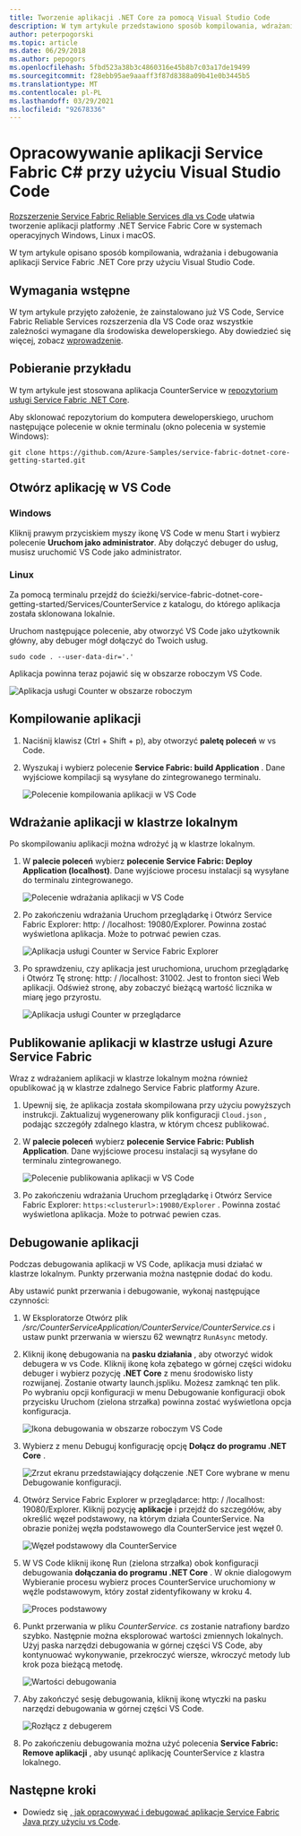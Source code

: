 ```yaml
---
title: Tworzenie aplikacji .NET Core za pomocą Visual Studio Code
description: W tym artykule przedstawiono sposób kompilowania, wdrażania i debugowania aplikacji .NET Core Service Fabric przy użyciu Visual Studio Code.
author: peterpogorski
ms.topic: article
ms.date: 06/29/2018
ms.author: pepogors
ms.openlocfilehash: 5fbd523a38b3c4860316e45b8b7c03a17de19499
ms.sourcegitcommit: f28ebb95ae9aaaff3f87d8388a09b41e0b3445b5
ms.translationtype: MT
ms.contentlocale: pl-PL
ms.lasthandoff: 03/29/2021
ms.locfileid: "92678336"
---
```

# <a name="develop-c-service-fabric-applications-with-visual-studio-code"></a>Opracowywanie aplikacji Service Fabric C# przy użyciu Visual Studio Code

[Rozszerzenie Service Fabric Reliable Services dla vs Code](https://marketplace.visualstudio.com/items?itemName=ms-azuretools.vscode-service-fabric-reliable-services) ułatwia tworzenie aplikacji platformy .NET Service Fabric Core w systemach operacyjnych Windows, Linux i macOS.

W tym artykule opisano sposób kompilowania, wdrażania i debugowania aplikacji Service Fabric .NET Core przy użyciu Visual Studio Code.

## <a name="prerequisites"></a>Wymagania wstępne

W tym artykule przyjęto założenie, że zainstalowano już VS Code, Service Fabric Reliable Services rozszerzenia dla VS Code oraz wszystkie zależności wymagane dla środowiska deweloperskiego. Aby dowiedzieć się więcej, zobacz [wprowadzenie](./service-fabric-get-started-vs-code.md#prerequisites).

## <a name="download-the-sample"></a>Pobieranie przykładu
W tym artykule jest stosowana aplikacja CounterService w [repozytorium usługi Service Fabric .NET Core](https://github.com/Azure-Samples/service-fabric-dotnet-core-getting-started). 

Aby sklonować repozytorium do komputera deweloperskiego, uruchom następujące polecenie w oknie terminalu (okno polecenia w systemie Windows):

```
git clone https://github.com/Azure-Samples/service-fabric-dotnet-core-getting-started.git
```

## <a name="open-the-application-in-vs-code"></a>Otwórz aplikację w VS Code

### <a name="windows"></a>Windows
Kliknij prawym przyciskiem myszy ikonę VS Code w menu Start i wybierz polecenie **Uruchom jako administrator**. Aby dołączyć debuger do usług, musisz uruchomić VS Code jako administrator.

### <a name="linux"></a>Linux
Za pomocą terminalu przejdź do ścieżki/service-fabric-dotnet-core-getting-started/Services/CounterService z katalogu, do którego aplikacja została sklonowana lokalnie.

Uruchom następujące polecenie, aby otworzyć VS Code jako użytkownik główny, aby debuger mógł dołączyć do Twoich usług.
```
sudo code . --user-data-dir='.'
```

Aplikacja powinna teraz pojawić się w obszarze roboczym VS Code.

![Aplikacja usługi Counter w obszarze roboczym](./media/service-fabric-develop-csharp-applications-with-vs-code/counter-service-application-in-workspace.png)

## <a name="build-the-application"></a>Kompilowanie aplikacji
1. Naciśnij klawisz (Ctrl + Shift + p), aby otworzyć **paletę poleceń** w vs Code.
2. Wyszukaj i wybierz polecenie **Service Fabric: build Application** . Dane wyjściowe kompilacji są wysyłane do zintegrowanego terminalu.

   ![Polecenie kompilowania aplikacji w VS Code](./media/service-fabric-develop-csharp-applications-with-vs-code/sf-build-application.png)

## <a name="deploy-the-application-to-the-local-cluster"></a>Wdrażanie aplikacji w klastrze lokalnym
Po skompilowaniu aplikacji można wdrożyć ją w klastrze lokalnym. 

1. W **palecie poleceń** wybierz **polecenie Service Fabric: Deploy Application (localhost)**. Dane wyjściowe procesu instalacji są wysyłane do terminalu zintegrowanego.

   ![Polecenie wdrażania aplikacji w VS Code](./media/service-fabric-develop-csharp-applications-with-vs-code/sf-deploy-application.png)

4. Po zakończeniu wdrażania Uruchom przeglądarkę i Otwórz Service Fabric Explorer: http: \/ /localhost: 19080/Explorer. Powinna zostać wyświetlona aplikacja. Może to potrwać pewien czas. 

   ![Aplikacja usługi Counter w Service Fabric Explorer](./media/service-fabric-develop-csharp-applications-with-vs-code/sfx-verify-deploy.png)

4. Po sprawdzeniu, czy aplikacja jest uruchomiona, uruchom przeglądarkę i Otwórz Tę stronę: http: \/ /localhost: 31002. Jest to fronton sieci Web aplikacji. Odśwież stronę, aby zobaczyć bieżącą wartość licznika w miarę jego przyrostu.

   ![Aplikacja usługi Counter w przeglądarce](./media/service-fabric-develop-csharp-applications-with-vs-code/counter-service-running.png)

## <a name="publish-the-application-to-an-azure-service-fabric-cluster"></a>Publikowanie aplikacji w klastrze usługi Azure Service Fabric
Wraz z wdrażaniem aplikacji w klastrze lokalnym można również opublikować ją w klastrze zdalnego Service Fabric platformy Azure. 

1. Upewnij się, że aplikacja została skompilowana przy użyciu powyższych instrukcji. Zaktualizuj wygenerowany plik konfiguracji `Cloud.json` , podając szczegóły zdalnego klastra, w którym chcesz publikować.

2. W **palecie poleceń** wybierz **polecenie Service Fabric: Publish Application**. Dane wyjściowe procesu instalacji są wysyłane do terminalu zintegrowanego.

   ![Polecenie publikowania aplikacji w VS Code](./media/service-fabric-develop-csharp-applications-with-vs-code/sf-publish-application.png)

3. Po zakończeniu wdrażania Uruchom przeglądarkę i Otwórz Service Fabric Explorer: `https:<clusterurl>:19080/Explorer` . Powinna zostać wyświetlona aplikacja. Może to potrwać pewien czas. 

## <a name="debug-the-application"></a>Debugowanie aplikacji
Podczas debugowania aplikacji w VS Code, aplikacja musi działać w klastrze lokalnym. Punkty przerwania można następnie dodać do kodu.

Aby ustawić punkt przerwania i debugowanie, wykonaj następujące czynności:
1. W Eksploratorze Otwórz plik */src/CounterServiceApplication/CounterService/CounterService.cs* i ustaw punkt przerwania w wierszu 62 wewnątrz `RunAsync` metody.
3. Kliknij ikonę debugowania na **pasku działania** , aby otworzyć widok debugera w vs Code. Kliknij ikonę koła zębatego w górnej części widoku debuger i wybierz pozycję **.NET Core** z menu środowisko listy rozwijanej. Zostanie otwarty launch.jspliku. Możesz zamknąć ten plik. Po wybraniu opcji konfiguracji w menu Debugowanie konfiguracji obok przycisku Uruchom (zielona strzałka) powinna zostać wyświetlona opcja konfiguracja.

   ![Ikona debugowania w obszarze roboczym VS Code](./media/service-fabric-develop-csharp-applications-with-vs-code/debug-icon-workspace.png)

2. Wybierz z menu Debuguj konfigurację opcję **Dołącz do programu .NET Core** .

   ![Zrzut ekranu przedstawiający dołączenie .NET Core wybrane w menu Debugowanie konfiguracji.](./media/service-fabric-develop-csharp-applications-with-vs-code/debug-start.png)

3. Otwórz Service Fabric Explorer w przeglądarce: http: \/ /localhost: 19080/Explorer. Kliknij pozycję **aplikacje** i przejdź do szczegółów, aby określić węzeł podstawowy, na którym działa CounterService. Na obrazie poniżej węzła podstawowego dla CounterService jest węzeł 0.

   ![Węzeł podstawowy dla CounterService](./media/service-fabric-develop-csharp-applications-with-vs-code/counter-service-primary-node.png)

4. W VS Code kliknij ikonę Run (zielona strzałka) obok konfiguracji debugowania **dołączania do programu .NET Core** . W oknie dialogowym Wybieranie procesu wybierz proces CounterService uruchomiony w węźle podstawowym, który został zidentyfikowany w kroku 4.

   ![Proces podstawowy](./media/service-fabric-develop-csharp-applications-with-vs-code/select-process.png)

5. Punkt przerwania w pliku *CounterService. cs* zostanie natrafiony bardzo szybko. Następnie można eksplorować wartości zmiennych lokalnych. Użyj paska narzędzi debugowania w górnej części VS Code, aby kontynuować wykonywanie, przekroczyć wiersze, wkroczyć metody lub krok poza bieżącą metodę. 

   ![Wartości debugowania](./media/service-fabric-develop-csharp-applications-with-vs-code/breakpoint-hit.png)

6. Aby zakończyć sesję debugowania, kliknij ikonę wtyczki na pasku narzędzi debugowania w górnej części VS Code.
   
   ![Rozłącz z debugerem](./media/service-fabric-develop-csharp-applications-with-vs-code/debug-bar-disconnect.png)
       
7. Po zakończeniu debugowania można użyć polecenia **Service Fabric: Remove aplikacji** , aby usunąć aplikację CounterService z klastra lokalnego. 

## <a name="next-steps"></a>Następne kroki

* Dowiedz się [, jak opracowywać i debugować aplikacje Service Fabric Java przy użyciu vs Code](./service-fabric-develop-java-applications-with-vs-code.md).



